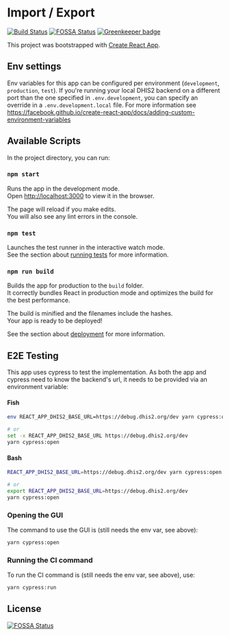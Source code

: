 # Import / Export

[![Build Status](https://travis-ci.com/dhis2/import-export-app.svg?branch=master)](https://travis-ci.com/dhis2/import-export-app)
[![FOSSA Status](https://app.fossa.io/api/projects/git%2Bgithub.com%2Fdhis2%2Fimport-export-app.svg?type=shield)](https://app.fossa.io/projects/git%2Bgithub.com%2Fdhis2%2Fimport-export-app?ref=badge_shield)
[![Greenkeeper badge](https://badges.greenkeeper.io/dhis2/import-export-app.svg)](https://greenkeeper.io/)

This project was bootstrapped with [Create React App](https://github.com/facebook/create-react-app).

## Env settings

Env variables for this app can be configured per environment (`development`, `production`, `test`). If you're running your local DHIS2 backend on a different port than the one specified in `.env.development`, you can specify an override in a `.env.development.local` file. For more information see https://facebook.github.io/create-react-app/docs/adding-custom-environment-variables

## Available Scripts

In the project directory, you can run:

### `npm start`

Runs the app in the development mode.<br>
Open [http://localhost:3000](http://localhost:3000) to view it in the browser.

The page will reload if you make edits.<br>
You will also see any lint errors in the console.

### `npm test`

Launches the test runner in the interactive watch mode.<br>
See the section about [running tests](https://facebook.github.io/create-react-app/docs/running-tests) for more information.

### `npm run build`

Builds the app for production to the `build` folder.<br>
It correctly bundles React in production mode and optimizes the build for the best performance.

The build is minified and the filenames include the hashes.<br>
Your app is ready to be deployed!

See the section about [deployment](https://facebook.github.io/create-react-app/docs/deployment) for more information.

## E2E Testing

This app uses cypress to test the implementation.
As both the app and cypress need to know the backend's url,
it needs to be provided via an environment variable:

#### Fish
```bash
env REACT_APP_DHIS2_BASE_URL=https://debug.dhis2.org/dev yarn cypress:open

# or
set -x REACT_APP_DHIS2_BASE_URL https://debug.dhis2.org/dev
yarn cypress:open
```

#### Bash
```bash
REACT_APP_DHIS2_BASE_URL=https://debug.dhis2.org/dev yarn cypress:open

# or
export REACT_APP_DHIS2_BASE_URL=https://debug.dhis2.org/dev
yarn cypress:open
```

### Opening the GUI

The command to use the GUI is (still needs the env var, see above):

```bash
yarn cypress:open
```

### Running the CI command

To run the CI command is (still needs the env var, see above), use:

```bash
yarn cypress:run
```

## License

[![FOSSA Status](https://app.fossa.io/api/projects/git%2Bgithub.com%2Fdhis2%2Fimport-export-app.svg?type=large)](https://app.fossa.io/projects/git%2Bgithub.com%2Fdhis2%2Fimport-export-app?ref=badge_large)
